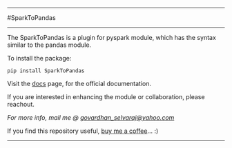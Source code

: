 -------------
#SparkToPandas

--------------



The SparkToPandas is a plugin for pyspark module, which has the syntax similar to the pandas module.

To install the package:

`pip install SparkToPandas`


Visit the [docs](https://sparktopandas.readthedocs.io/en/latest/index.html) page, for the official documentation.

If you are interested in enhancing the module or collaboration, please reachout.

*For more info, mail me @ govardhan_selvaraj@yahoo.com*

If you find this repository useful, [buy me a coffee](https://www.buymeacoffee.com/govardhan26)... :)

-----------




